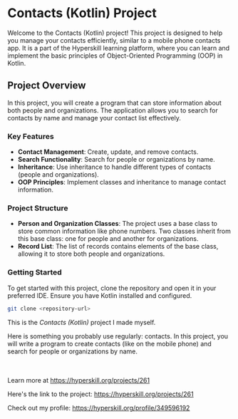 # Contacts (Kotlin) Project

Welcome to the Contacts (Kotlin) project! This project is designed to help you manage your contacts efficiently, similar to a mobile phone contacts app. It is a part of the Hyperskill learning platform, where you can learn and implement the basic principles of Object-Oriented Programming (OOP) in Kotlin.

## Project Overview

In this project, you will create a program that can store information about both people and organizations. The application allows you to search for contacts by name and manage your contact list effectively.

### Key Features

- **Contact Management**: Create, update, and remove contacts.
- **Search Functionality**: Search for people or organizations by name.
- **Inheritance**: Use inheritance to handle different types of contacts (people and organizations).
- **OOP Principles**: Implement classes and inheritance to manage contact information.

### Project Structure

- **Person and Organization Classes**: The project uses a base class to store common information like phone numbers. Two classes inherit from this base class: one for people and another for organizations.
- **Record List**: The list of records contains elements of the base class, allowing it to store both people and organizations.

### Getting Started

To get started with this project, clone the repository and open it in your preferred IDE. Ensure you have Kotlin installed and configured.

```bash
git clone <repository-url>
```
This is the *Contacts (Kotlin)* project I made myself.



<p>Here is something you probably use regularly: contacts. In this project, you will write a program to create contacts (like on the mobile phone) and search for people or organizations by name.</p><br/><br/>Learn more at <a href="https://hyperskill.org/projects/261?utm_source=ide&utm_medium=ide&utm_campaign=ide&utm_content=project-card">https://hyperskill.org/projects/261</a>

Here's the link to the project: https://hyperskill.org/projects/261

Check out my profile: https://hyperskill.org/profile/349596192
